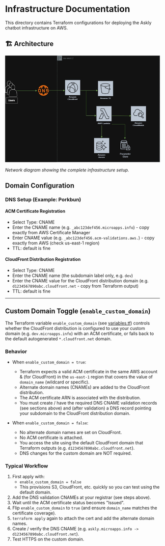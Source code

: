 # Infrastructure Documentation

This directory contains Terraform configurations for deploying the Askly chatbot infrastructure on AWS.

## 🏗️ Architecture

![Network Diagram](diagram/askly_infra.jpg)

_Network diagram showing the complete infrastructure setup._

## Domain Configuration

### DNS Setup (Example: Porkbun)

#### ACM Certificate Registration

- Select Type: CNAME
- Enter the CNAME name (e.g. `_abc123def456.microapps.info`) - copy exactly from AWS Certificate Manager
- Enter CNAME value (e.g. `_abc123def456.acm-validations.aws.`) - copy exactly from AWS (check us-east-1 region)
- TTL: default is fine

#### CloudFront Distribution Registration

- Select Type: CNAME
- Enter the CNAME name (the subdomain label only, e.g. `dev`)
- Enter the CNAME value for the CloudFront distribution domain (e.g. `d1234567890abc.cloudfront.net` - copy from Terraform output)
- TTL: default is fine

---

## Custom Domain Toggle (`enable_custom_domain`)

The Terraform variable `enable_custom_domain` (see [variables.tf](variables.tf)) controls whether the CloudFront distribution is configured to use your custom domain (e.g. `dev.microapps.info`) with an ACM certificate, or falls back to the default autogenerated `*.cloudfront.net` domain.

### Behavior

- When `enable_custom_domain = true`:

  - Terraform expects a valid ACM certificate in the same AWS account & (for CloudFront) in the `us-east-1` region that covers the value of `domain_name` (wildcard or specific).
  - Alternate domain names (CNAMEs) are added to the CloudFront distribution.
  - The ACM certificate ARN is associated with the distribution.
  - You must create / have the required DNS CNAME validation records (see sections above) and (after validation) a DNS record pointing your subdomain to the CloudFront distribution domain.

- When `enable_custom_domain = false`:
  - No alternate domain names are set on CloudFront.
  - No ACM certificate is attached.
  - You access the site using the default CloudFront domain that Terraform outputs (e.g. `d1234567890abc.cloudfront.net`).
  - DNS changes for the custom domain are NOT required.

### Typical Workflow

1. First apply with:
   - `enable_custom_domain = false`
   - This provisions S3, CloudFront, etc. quickly so you can test using the default domain.
2. Add the DNS validation CNAMEs at your registrar (see steps above).
3. Wait until the ACM certificate status becomes "Issued".
4. Flip `enable_custom_domain` to `true` (and ensure `domain_name` matches the certificate coverage).
5. `terraform apply` again to attach the cert and add the alternate domain names.
6. Create / verify the DNS CNAME (e.g. `askly.microapps.info -> d1234567890abc.cloudfront.net`).
7. Test HTTPS on the custom domain.
